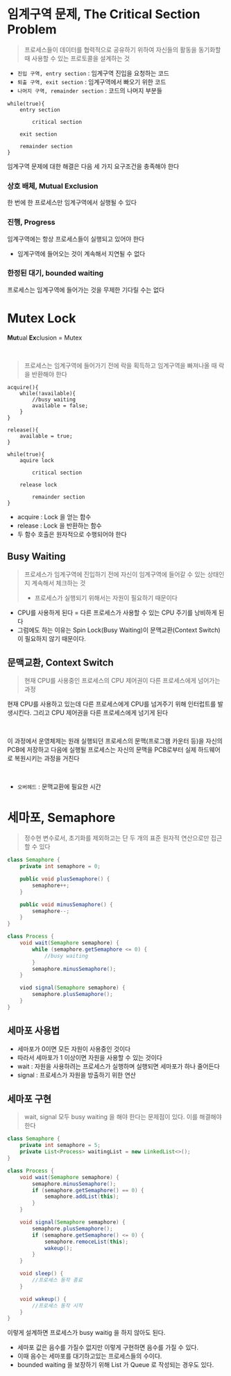 # 임계구역 문제, The Critical Section Problem

> 프로세스들이 데이터를 협력적으로 공유하기 위하여 자신들의 활동을 동기화할 때 사용할 수 있는 프로토콜을 설계하는 것

* `진입 구역, entry section` : 임계구역 진입을 요청하는 코드
* `퇴출 구역, exit section` : 임계구역에서 빠오기 위한 코드
* `나머지 구역, remainder section` : 코드의 나머지 부분들

```
while(true){
    entry section
    
        critical section
    
    exit section
    
    remainder section
}
```

임계구역 문제에 대한 해결은 다음 세 가지 요구조건을 충족해야 한다

### 상호 배체, Mutual Exclusion

한 번에 한 프로세스만 임계구역에서 실행될 수 있다

### 진행, Progress

임계구역에는 항상 프로세스들이 실행되고 있어야 한다

* 임계구역에 들어오는 것이 계속해서 지연될 수 없다

### 한정된 대기, bounded waiting

프로세스는 임계구역에 들어가는 것을 무제한 기다릴 수는 없다

# Mutex Lock

**Mut**ual **Ex**clusion = Mutex

<br>

> 프로세스는 임계구역에 들어가기 전에 락을 획득하고 임계구역을 빠져나올 때 락을 반환해야 한다

```
acquire(){
    while(!available){
        //busy waiting
        available = false;
    }
}

release(){
    available = true;
}

while(true){
    aquire lock
    
        critical section
        
    release lock
    
        remainder section
}
```

* acquire : Lock 을 얻는 함수
* release : Lock 을 반환하는 함수
* 두 함수 호출은 원자적으로 수행되어야 한다

## Busy Waiting

> 프로세스가 임계구역에 진입하기 전에 자신이 임계구역에 들어갈 수 있는 상태인지 계속해서 체크하는 것
> * 프로세스가 실행되기 위해서는 자원이 필요하기 때문이다

* CPU를 사용하게 된다 = 다른 프로세스가 사용할 수 있는 CPU 주기를 낭비하게 된다
* 그럼에도 하는 이유는 Spin Lock(Busy Waiting)이 문맥교환(Context Switch)이 필요하지 않기 때문이다.

## 문맥교환, Context Switch

> 현재 CPU를 사용중인 프로세스의 CPU 제어권이 다른 프로세스에게 넘어가는 과정

현재 CPU를 사용하고 있는데 다른 프로세스에게 CPU를 넘겨주기 위해 인터럽트를 발생시킨다.
그리고 CPU 제어권을 다른 프로세스에게 넘기게 된다

<br>

이 과정에서 운영체제는 원래 실행되던 프로세스의 문맥(프로그램 카운터 등)을 자신의 PCB에 저장하고
다음에 실행될 프로세스는 자신의 문맥을 PCB로부터 실제 하드웨어로 복원시키는 과정을 거친다

<br>

* `오버헤드` : 문맥교환에 필요한 시간

# 세마포, Semaphore

> 정수현 변수로서, 초기화를 제외하고는 단 두 개의 표준 원자적 연산으로만 접근할 수 있다

```java
class Semaphore {
    private int semaphore = 0;

    public void plusSemaphore() {
        semaphore++;
    }

    public void minusSemaphore() {
        semaphore--;
    }
}

class Process {
    void wait(Semaphore semaphore) {
        while (semaphore.getSemaphore <= 0) {
            //busy waiting
        }
        semaphore.minusSemaphore();
    }

    viod signal(Semaphore semaphore) {
        semaphore.plusSemaphore();
    }
}
```

## 세마포 사용법

* 세마포가 0이면 모든 자원이 사용중인 것이다
* 따라서 세마포가 1 이상이면 자원을 사용할 수 있는 것이다
* wait : 자원을 사용하려는 프로세스가 실행하며 실행되면 세마포가 하나 줄어든다
* signal : 프로세스가 자원을 방출하기 위한 연산

## 세마포 구현

> wait, signal 모두 busy waiting 을 해야 한다는 문제점이 있다. 이를 해결해야 한다

```java
class Semaphore {
    private int semaphore = 5;
    private List<Process> waitingList = new LinkedList<>();
}

class Process {
    void wait(Semaphore semaphore) {
        semaphore.minusSemaphore();
        if (semaphore.getSemaphore() == 0) {
            semaphore.addList(this);
        }
    }

    void signal(Semaphore semaphore) {
        semaphore.plusSemaphore();
        if (semaphore.getSemaphore() <= 0) {
            semaphore.remoceList(this);
            wakeup();
        }
    }

    void sleep() {
        //프로세스 동작 종료
    }

    void wakeup() {
        //프로세스 동작 시작
    }
}
```

이렇게 설계하면 프로세스가 busy waitig 을 하지 않아도 된다.

* 세마포 값은 음수를 가질수 없지만 이렇게 구현하면 음수를 가질 수 있다.
* 이때 음수는 세마포를 대기하고있는 프로세스들의 수이다.
* bounded waiting 을 보장하기 위해 List 가 Queue 로 작성되는 경우도 있다.
